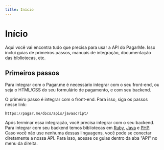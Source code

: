 ```yaml
---
title: Início
---
```


# Início

Aqui você vai encontra tudo que precisa para usar a API do PagarMe. Isso inclui guias de primeiros passos, manuais de integração, documentação das bibliotecas, etc.

## Primeiros passos

Para integrar com o Pagar.me é necessário integrar com o seu front-end, ou seja o HTML/CSS do seu formulário de pagamento, e com seu backend.

O primeiro passo é integrar com o front-end. Para isso, siga os passos nesse link:

	https://pagar.me/docs/apis/javascript/

Após terminar essa integração, você precisa integrar com o seu backend. Para integrar com seu backend temos bibliotecas em [Ruby](https://pagar.me/docs/apis/ruby/), [Java](https://pagar.me/docs/java/) e [PHP](https://pagar.me/apis/php/). Caso você não use nenhuma dessas linguagens, você pode se conectar diretamente a nossa API. Para isso, acesse os guias dentro da aba "API" no menu da direita.


